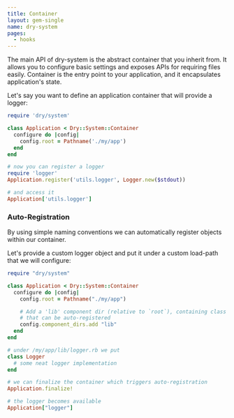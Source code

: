 ```yaml
---
title: Container
layout: gem-single
name: dry-system
pages:
  - hooks
---
```


The main API of dry-system is the abstract container that you inherit from. It allows you to configure basic settings and exposes APIs for requiring files easily. Container is the entry point to your application, and it encapsulates application's state.

Let's say you want to define an application container that will provide a logger:

``` ruby
require 'dry/system'

class Application < Dry::System::Container
  configure do |config|
    config.root = Pathname('./my/app')
  end
end

# now you can register a logger
require 'logger'
Application.register('utils.logger', Logger.new($stdout))

# and access it
Application['utils.logger']
```

### Auto-Registration

By using simple naming conventions we can automatically register objects within our container.

Let's provide a custom logger object and put it under a custom load-path that we will configure:

``` ruby
require "dry/system"

class Application < Dry::System::Container
  configure do |config|
    config.root = Pathname("./my/app")

    # Add a 'lib' component dir (relative to `root`), containing class definitions
    # that can be auto-registered
    config.component_dirs.add "lib"
  end
end

# under /my/app/lib/logger.rb we put
class Logger
  # some neat logger implementation
end

# we can finalize the container which triggers auto-registration
Application.finalize!

# the logger becomes available
Application["logger"]
```
